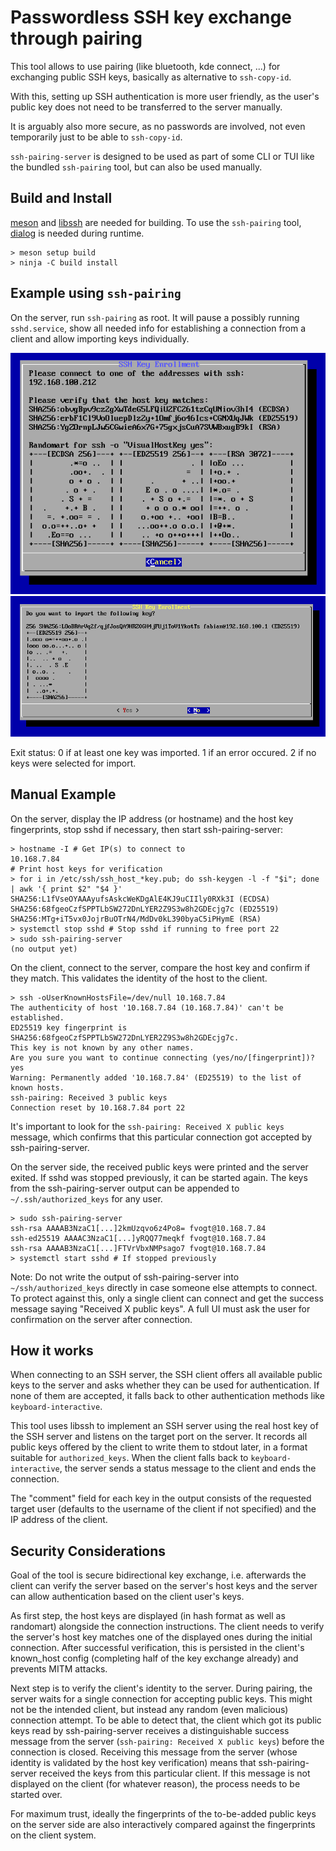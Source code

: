 # Passwordless SSH key exchange through pairing

This tool allows to use pairing (like bluetooth, kde connect, ...) for exchanging public SSH keys, basically as alternative to `ssh-copy-id`.

With this, setting up SSH authentication is more user friendly, as the user's public key does not need to be transferred to the server manually.

It is arguably also more secure, as no passwords are involved, not even temporarily just to be able to `ssh-copy-id`.

`ssh-pairing-server` is designed to be used as part of some CLI or TUI like the bundled `ssh-pairing` tool, but can also be used manually.

## Build and Install

[meson](https://mesonbuild.com/) and [libssh](https://www.libssh.org/) are needed for building.
To use the `ssh-pairing` tool, [dialog](https://invisible-mirror.net/dialog/dialog.html) is needed during runtime.

```
> meson setup build
> ninja -C build install
```

## Example using `ssh-pairing`

On the server, run `ssh-pairing` as root. It will pause a possibly running `sshd.service`, show all needed info for establishing a connection from a client and allow importing keys individually.

![ssh-pairing showing connection info](./screenshots/connection-dialog.png) ![ssh-pairing asking whether to import a key](./screenshots/key-import-dialog.png)

Exit status: 0 if at least one key was imported. 1 if an error occured. 2 if no keys were selected for import.

## Manual Example

On the server, display the IP address (or hostname) and the host key fingerprints, stop sshd if necessary, then start ssh-pairing-server:

```
> hostname -I # Get IP(s) to connect to
10.168.7.84
# Print host keys for verification
> for i in /etc/ssh/ssh_host_*key.pub; do ssh-keygen -l -f "$i"; done | awk '{ print $2" "$4 }'
SHA256:L1fVseOYAAAyufsAskcWeKDgAlE4KJ9uCIIly0RXk3I (ECDSA)
SHA256:68fgeoCzfSPPTLbSW272DnLYER2Z9S3w8h2GDEcjg7c (ED25519)
SHA256:MTg+iT5vx0JojrBuOTrN4/MdDv0kL390byaC5iPHymE (RSA)
> systemctl stop sshd # Stop sshd if running to free port 22
> sudo ssh-pairing-server
(no output yet)
```

On the client, connect to the server, compare the host key and confirm if they match. This validates the identity of the host to the client.

```
> ssh -oUserKnownHostsFile=/dev/null 10.168.7.84
The authenticity of host '10.168.7.84 (10.168.7.84)' can't be established.
ED25519 key fingerprint is SHA256:68fgeoCzfSPPTLbSW272DnLYER2Z9S3w8h2GDEcjg7c.
This key is not known by any other names.
Are you sure you want to continue connecting (yes/no/[fingerprint])? yes
Warning: Permanently added '10.168.7.84' (ED25519) to the list of known hosts.
ssh-pairing: Received 3 public keys
Connection reset by 10.168.7.84 port 22
```

It's important to look for the `ssh-pairing: Received X public keys` message, which confirms that this particular connection got accepted by ssh-pairing-server.

On the server side, the received public keys were printed and the server exited. If sshd was stopped previously, it can be started again. The keys from the ssh-pairing-server output can be appended to `~/.ssh/authorized_keys` for any user.

```
> sudo ssh-pairing-server
ssh-rsa AAAAB3NzaC1[...]2kmUzqvo6z4Po8= fvogt@10.168.7.84
ssh-ed25519 AAAAC3NzaC1[...]yRQQ77meqkf fvogt@10.168.7.84
ssh-rsa AAAAB3NzaC1[...]FTVrVbxNMPsago7 fvogt@10.168.7.84
> systemctl start sshd # If stopped previously
```

Note: Do not write the output of ssh-pairing-server into `~/ssh/authorized_keys` directly in case someone else attempts to connect. To protect against this, only a single client can connect and get the success message saying "Received X public keys". A full UI must ask the user for confirmation on the server after connection.

## How it works

When connecting to an SSH server, the SSH client offers all available public keys to the server and asks whether they can be used for authentication. If none of them are accepted, it falls back to other authentication methods like `keyboard-interactive`.

This tool uses libssh to implement an SSH server using the real host key of the SSH server and listens on the target port on the server. It records all public keys offered by the client to write them to stdout later, in a format suitable for `authorized_keys`. When the client falls back to `keyboard-interactive`, the server sends a status message to the client and ends the connection.

The "comment" field for each key in the output consists of the requested target user (defaults to the username of the client if not specified) and the IP address of the client.

## Security Considerations

Goal of the tool is secure bidirectional key exchange, i.e. afterwards the client can verify the server based on the server's host keys and the server can allow authentication based on the client user's keys.

As first step, the host keys are displayed (in hash format as well as randomart) alongside the connection instructions. The client needs to verify the server's host key matches one of the displayed ones during the initial connection. After successful verification, this is persisted in the client's known_host config (completing half of the key exchange already) and prevents MITM attacks.

Next step is to verify the client's identity to the server. During pairing, the server waits for a single connection for accepting public keys. This might not be the intended client, but instead any random (even malicious) connection attempt. To be able to detect that, the client which got its public keys read by ssh-pairing-server receives a distinguishable success message from the server (`ssh-pairing: Received X public keys`) before the connection is closed. Receiving this message from the server (whose identity is validated by the host key verification) means that ssh-pairing-server received the keys from this particular client. If this message is not displayed on the client (for whatever reason), the process needs to be started over.

For maximum trust, ideally the fingerprints of the to-be-added public keys on the server side are also interactively compared against the fingerprints on the client system.
